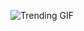 ![Trending GIF](https://media1.giphy.com/media/v1.Y2lkPThiYjIxNzcyczI5MGJpc2Ziazd4YmRxdW96dHI3czZ1eDQ3NTl0dXFoYTVzamc0NyZlcD12MV9naWZzX3NlYXJjaCZjdD1n/bGgsc5mWoryfgKBx1u/giphy.gif)
